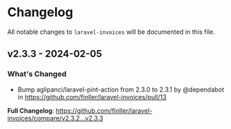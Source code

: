 # Changelog

All notable changes to `laravel-invoices` will be documented in this file.

## v2.3.3 - 2024-02-05

### What's Changed

* Bump aglipanci/laravel-pint-action from 2.3.0 to 2.3.1 by @dependabot in https://github.com/finller/laravel-invoices/pull/13

**Full Changelog**: https://github.com/finller/laravel-invoices/compare/v2.3.2...v2.3.3
